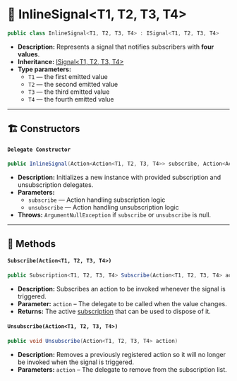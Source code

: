 # 🧩 InlineSignal&lt;T1, T2, T3, T4&gt;

```csharp
public class InlineSignal<T1, T2, T3, T4> : ISignal<T1, T2, T3, T4>
```

- **Description:** Represents a signal that notifies subscribers with **four values**.
- **Inheritance:** [ISignal&lt;T1, T2, T3, T4&gt;](ISignal%604.md)
- **Type parameters:**
    - `T1` — the first emitted value
    - `T2` — the second emitted value
    - `T3` — the third emitted value
    - `T4` — the fourth emitted value

---

## 🏗️ Constructors

#### `Delegate Constructor`

```csharp
public InlineSignal(Action<Action<T1, T2, T3, T4>> subscribe, Action<Action<T1, T2, T3, T4>> unsubscribe)
```

- **Description:** Initializes a new instance with provided subscription and unsubscription delegates.
- **Parameters:**
    - `subscribe` — Action handling subscription logic
    - `unsubscribe` — Action handling unsubscription logic
- **Throws:** `ArgumentNullException` if `subscribe` or `unsubscribe` is null.

---

## 🏹 Methods

#### `Subscribe(Action<T1, T2, T3, T4>)`

```csharp
public Subscription<T1, T2, T3, T4> Subscribe(Action<T1, T2, T3, T4> action)
```

- **Description:** Subscribes an action to be invoked whenever the signal is triggered.
- **Parameter:** `action` – The delegate to be called when the value changes.
- **Returns:** The active [subscription](Subscription%604.md) that can be used to dispose
  of it.

#### `Unsubscribe(Action<T1, T2, T3, T4>)`

```csharp
public void Unsubscribe(Action<T1, T2, T3, T4> action)
```

- **Description:** Removes a previously registered action so it will no longer be invoked when the signal is triggered.
- **Parameters:** `action` – The delegate to remove from the subscription list.